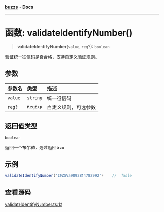 [**buzzs**](../README.md) • **Docs**

***

# 函数: validateIdentifyNumber()

> **validateIdentifyNumber**(`value`, `reg`?): `boolean`

验证统一征信码是否合格，支持自定义验证规则。

## 参数

| 参数名 | 类型 | 描述 |
| :------ | :------ | :------ |
| `value` | `string` | 统一征信码 |
| `reg`? | `RegExp` | 自定义规则，可选参数 |

## 返回值类型

`boolean`

返回一个布尔值，通过返回true

## 示例

```ts
validateIdentifyNumber('IOZSVa9892844782992')    //  fasle
```

## 查看源码

[validateIdentifyNumber.ts:12](https://github.com/Leexiaop/buzz/blob/094c54cc132a890c9b79c97124231658a219832c/src/validateIdentifyNumber.ts#L12)
